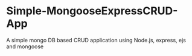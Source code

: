 # Simple-MongooseExpressCRUD-App

A simple mongo DB based CRUD application using Node.js, express, ejs and mongoose
